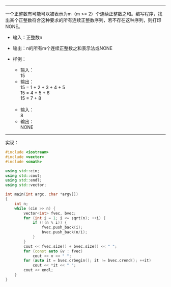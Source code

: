***
一个正整数有可能可以被表示为m（m >= 2）个连续正整数之和。编写程序，找出某个正整数符合这种要求的所有连续正整数序列，若不存在这种序列，则打印NONE。

* 输入：正整数n
* 输出：n的所有m个连续正整数之和表示法或NONE

* 样例：
  * 输入：<br>
    15<br>
  * 输出：<br>
    15 = 1 + 2 + 3 + 4 + 5 <br>
    15 = 4 + 5 + 6 <br>
    15 = 7 + 8 <br>
    <br>
  * 输入：<br>
    8<br>
  * 输出：<br>
    NONE<br>

***

实现：
```cpp
#include <iostream>
#include <vector>
#include <cmath>

using std::cin;
using std::cout;
using std::endl;
using std::vector;

int main(int argc, char *argv[])
{
    int n;
    while (cin >> n) {
        vector<int> fvec, bvec;
        for (int i = 1; i <= sqrt(n); ++i) {
            if (!(n % i)) {
                fvec.push_back(i);
                bvec.push_back(n/i);
            }
        }
        cout << fvec.size() + bvec.size() << " ";
        for (const auto &v : fvec)
            cout << v << " ";
        for (auto it = bvec.crbegin(); it != bvec.crend(); ++it)
            cout << *it << " ";
        cout << endl;
    }
}
```
